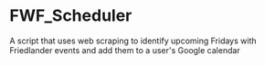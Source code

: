 # FWF_Scheduler
A script that uses web scraping to identify upcoming Fridays with Friedlander events and add them to a user's Google calendar
